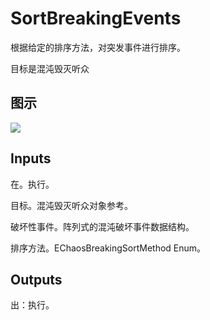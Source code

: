 # SortBreakingEvents

根据给定的排序方法，对突发事件进行排序。

目标是混沌毁灭听众

## 图示

![]($-20221218-18420336.png)

## Inputs

在。执行。

目标。混沌毁灭听众对象参考。

破坏性事件。阵列式的混沌破坏事件数据结构。

排序方法。EChaosBreakingSortMethod Enum。  

## Outputs

出：执行。

